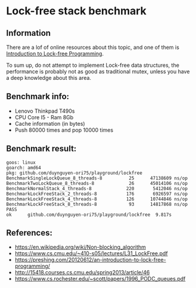 # Lock-free stack benchmark

## Information

There are a lof of online resources about this topic, and one of them is [Introduction to Lock-free Programming](https://preshing.com/20120612/an-introduction-to-lock-free-programming/).

To sum up, do not attempt to implement Lock-free data structures, the performance is probably not as good as traditional mutex, unless you have a deep knowledge about this area.

## Benchmark info:

- Lenovo Thinkpad T490s
- CPU Core I5 - Ram 8Gb
- Cache information (in bytes)
- Push 80000 times and pop 10000 times

## Benchmark result:

```
goos: linux
goarch: amd64
pkg: github.com/duynguyen-ori75/playground/lockfree
BenchmarkSingleLockQueue_8_threads-8   	      25	  47138609 ns/op
BenchmarkTwoLockQueue_8_threads-8      	      26	  45014106 ns/op
BenchmarkNormalStack_4_threads-8       	     220	   5412046 ns/op
BenchmarkLockFreeStack_2_threads-8     	     176	   6926597 ns/op
BenchmarkLockFreeStack_4_threads-8     	     126	  10744846 ns/op
BenchmarkLockFreeStack_8_threads-8     	      93	  14817868 ns/op
PASS
ok  	github.com/duynguyen-ori75/playground/lockfree	9.817s
```

## References:
- https://en.wikipedia.org/wiki/Non-blocking_algorithm
- https://www.cs.cmu.edu/~410-s05/lectures/L31_LockFree.pdf
- https://preshing.com/20120612/an-introduction-to-lock-free-programming/
- http://15418.courses.cs.cmu.edu/spring2013/article/46
- https://www.cs.rochester.edu/~scott/papers/1996_PODC_queues.pdf